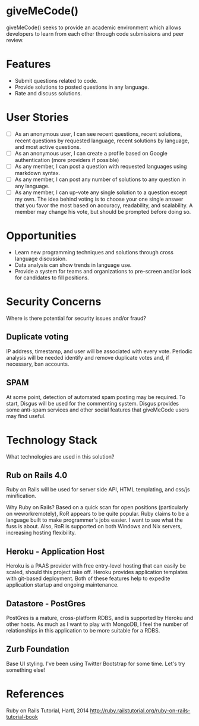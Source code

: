 giveMeCode()
==========

giveMeCode() seeks to provide an academic environment which allows developers to learn from each other through code submissions and peer review.

Features
========
- Submit questions related to code.
- Provide solutions to posted questions in any language.
- Rate and discuss solutions.

User Stories
============
- [ ] As an anonymous user, I can see recent questions, recent solutions, recent questions by requested language, recent solutions by language, and most active questions.
- [ ] As an anonymous user, I can create a profile based on Google authentication (more providers if possible)
- [ ] As any member, I can post a question with requested languages using markdown syntax.
- [ ] As any member, I can post any number of solutions to any question in any language.
- [ ] As any member, I can up-vote any single solution to a question except my own.  The idea behind voting is to choose your one single answer that you favor the most based on accuracy, readability, and scalability.  A member may change his vote, but should be prompted before doing so.

Opportunities
============
- Learn new programming techniques and solutions through cross language discussion.
- Data analysis can show trends in language use.
- Provide a system for teams and organizations to pre-screen and/or look for candidates to fill positions.

Security Concerns
=================
Where is there potential for security issues and/or fraud?

Duplicate voting
----------------
IP address, timestamp, and user will be associated with every vote.  Periodic analysis will be needed identify and remove duplicate votes and, if necessary, ban accounts.

SPAM
----
At some point, detection of automated spam posting may be required. To start, Disgus will be used for the commenting system.  Disgus provides some anti-spam services and other social features that giveMeCode users may find useful.
 
Technology Stack
================
What technologies are used in this solution?

Rub on Rails 4.0
-------------------------------------------------
Ruby on Rails will be used for server side API, HTML templating, and css/js minification.

Why Ruby on Rails? Based on a quick scan for open positions (particularly on weworkremotely), RoR appears to be quite popular. Ruby claims to be a language built to make programmer's jobs easier. I want to see what the fuss is about.  Also, RoR is supported on both Windows and Nix servers, increasing hosting flexibility.

Heroku - Application Host
-------------------------
Heroku is a PAAS provider with free entry-level hosting that can easily be scaled, should this project take off.  Heroku provides application templates with git-based deployment.  Both of these features help to expedite application startup and ongoing maintenance.

Datastore - PostGres
-------------------
PostGres is a mature, cross-platform RDBS, and is supported by Heroku and other hosts. As much as I want to play with MongoDB, I feel the number of relationships in this application to be more suitable for a RDBS.

Zurb Foundation
---------------
Base UI styling.  I've been using Twitter Bootstrap for some time.  Let's try something else!

References
==========
Ruby on Rails Tutorial, Hartl, 2014 http://ruby.railstutorial.org/ruby-on-rails-tutorial-book




